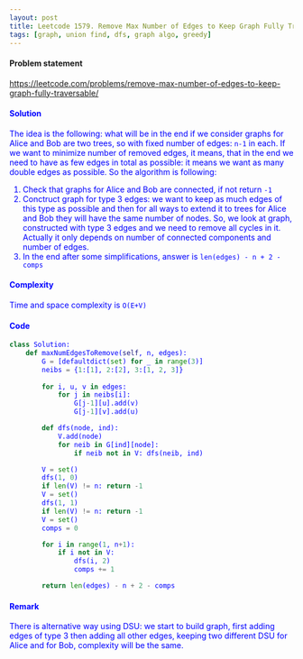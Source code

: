 ```yaml
---
layout: post
title: Leetcode 1579. Remove Max Number of Edges to Keep Graph Fully Traversable
tags: [graph, union find, dfs, graph algo, greedy]
---
```


#### Problem statement

<a href="https://leetcode.com/problems/remove-max-number-of-edges-to-keep-graph-fully-traversable/"> <font color = blue>https://leetcode.com/problems/remove-max-number-of-edges-to-keep-graph-fully-traversable/

#### Solution
The idea is the following: what will be in the end if we consider graphs for Alice and Bob are two trees, so with fixed number of edges: `n-1` in each. If we want to minimize number of removed edges, it means, that in the end we need to have as few edges in total as possible: it means we want as many double edges as possible. So the algorithm is following:

1. Check that graphs for Alice and Bob are connected, if not return `-1`
2. Conctruct graph for type 3 edges: we want to keep as much edges of this type as possible and then for all ways to extend it to trees for Alice and Bob they will have the same number of nodes. So, we look at graph, constructed with type 3 edges and we need to remove all cycles in it. Actually it only depends on number of connected components and number of edges.
3. In the end after some simplifications, answer is `len(edges) - n + 2 - comps`

#### Complexity
Time and space complexity is `O(E+V)`

#### Code
```python
class Solution:
    def maxNumEdgesToRemove(self, n, edges):
        G = [defaultdict(set) for _ in range(3)]
        neibs = {1:[1], 2:[2], 3:[1, 2, 3]}
        
        for i, u, v in edges:
            for j in neibs[i]:
                G[j-1][u].add(v)
                G[j-1][v].add(u)

        def dfs(node, ind):
            V.add(node)
            for neib in G[ind][node]:
                if neib not in V: dfs(neib, ind)

        V = set()
        dfs(1, 0)
        if len(V) != n: return -1
        V = set()
        dfs(1, 1)
        if len(V) != n: return -1
        V = set()
        comps = 0

        for i in range(1, n+1):
            if i not in V:
                dfs(i, 2)
                comps += 1

        return len(edges) - n + 2 - comps
```

#### Remark
There is alternative way using DSU: we start to build graph, first adding edges of type 3 then adding all other edges, keeping two different DSU for Alice and for Bob, complexity will be the same.

